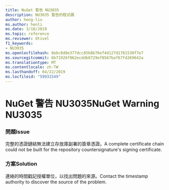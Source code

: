 ```yaml
---
title: NuGet 警告 NU3035
description: NU3035 警告的程式碼
author: heng-liu
ms.author: henli
ms.date: 3/18/2019
ms.topic: reference
ms.reviewer: dtivel
f1_keywords:
- NU3035
ms.openlocfilehash: 8ebc8d8e377dcc85b8b76ef4d127d1781530f7e7
ms.sourcegitcommit: 6b71926f062ecddb8729ef8567baf67fd269642a
ms.translationtype: MT
ms.contentlocale: zh-TW
ms.lasthandoff: 04/22/2019
ms.locfileid: "59931549"
---
```

# <a name="nuget-warning-nu3035"></a><span data-ttu-id="74d24-103">NuGet 警告 NU3035</span><span class="sxs-lookup"><span data-stu-id="74d24-103">NuGet Warning NU3035</span></span>

### <a name="issue"></a><span data-ttu-id="74d24-104">問題</span><span class="sxs-lookup"><span data-stu-id="74d24-104">Issue</span></span>

<span data-ttu-id="74d24-105">完整的憑證鏈結無法建立存放庫副署的簽章憑證。</span><span class="sxs-lookup"><span data-stu-id="74d24-105">A complete certificate chain could not be built for the repository countersignature's signing certificate.</span></span>


### <a name="solution"></a><span data-ttu-id="74d24-106">方案</span><span class="sxs-lookup"><span data-stu-id="74d24-106">Solution</span></span>

<span data-ttu-id="74d24-107">連絡的時間戳記授權單位，以找出問題的來源。</span><span class="sxs-lookup"><span data-stu-id="74d24-107">Contact the timestamp authority to discover the source of the problem.</span></span>